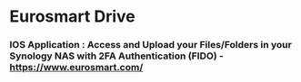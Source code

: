# Eurosmart Drive
### IOS Application : Access and Upload your Files/Folders in your Synology NAS with 2FA Authentication (FIDO) - https://www.eurosmart.com/
